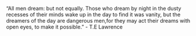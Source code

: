 “All men dream: but not equally. Those who dream by night in the dusty recesses of their minds wake up in the day to find it was vanity,
but the dreamers of the day are dangerous men,for they may act their dreams with open eyes, to make it possible.” - T.E Lawrence
